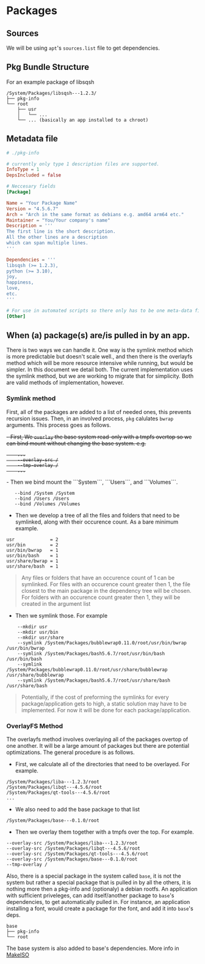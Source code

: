 # Packages

## Sources

We will be using ```apt```'s ```sources.list``` file to get dependencies.

## Pkg Bundle Structure
For an example package of libsqsh
```
/System/Packages/libsqsh---1.2.3/
├── pkg-info
└── root
	├── usr
	│	└── ...
	└── ... (basically an app installed to a chroot)
```

## Metadata file
```toml
# ./pkg-info

# currently only type 1 description files are supported.
InfoType = 1
DepsIncluded = false

# Neccesary fields
[Package]

Name = "Your Package Name"
Version = "4.5.6.7"
Arch = "Arch in the same format as debians e.g. amd64 arm64 etc."
Maintainer = "You/Your company's name"
Description = '''
The first line is the short description.
All the other lines are a description
which can span multiple lines.
'''

Dependencies = '''
libsqsh (>= 1.2.3),
python (>= 3.10),
joy,
happiness,
love,
etc.
'''

# For use in automated scripts so there only has to be one meta-data file
[Other]
```

## When (a) package(s) are/is pulled in by an app.
There is two ways we can handle it. One way is the symlink method which is more predictable but doesn't
scale well., and then there is the overlayfs method which will be more resource intensive while running,
but would be simpler. In this document we detail both. The current implementation uses the symlink
method, but we are working to migrate that for simplicity. Both are valid methods of implementation,
however.


### Symlink method
First, all of the packages are added to a list of needed ones, this prevents recursion issues. Then,
in an involved process, ```pkg``` calulates ```bwrap``` arguments. This process goes as follows.

<strike> - First, We ```overlay``` the base system read-only with a tmpfs overtop so we can bind mount without
	changing the base system. e.g.
```
	...
	--overlay-src /
	--tmp-overlay /
	...
```
</strike>
 - Then we bind mount the ```System```, ```Users```, and ```Volumes```.

 ```
	--bind /System /System
	--bind /Users /Users
	--bind /Volumes /Volumes
 ```

 - Then we develop a tree of all the files and folders that need to be symlinked, along with their
	occurence count. As a bare minimum example.

 ```
 usr             = 2
 usr/bin         = 2
 usr/bin/bwrap   = 1
 usr/bin/bash    = 1
 usr/share/bwrap = 1
 usr/share/bash  = 1
 ```
> Any files or folders that have an occurence count of 1 can be symlinked. For files with an occurence
> count greater then 1, the file closest to the main package in the dependency tree will be chosen.
> For folders with an occurence count greater then 1, they will be created in the argument list
 - Then we symlink those. For example

```
	--mkdir usr
	--mkdir usr/bin
	--mkdir usr/share
	--symlink /System/Packages/bubblewrap0.11.0/root/usr/bin/bwrap /usr/bin/bwrap
	--symlink /System/Packages/bash5.6.7/root/usr/bin/bash /usr/bin/bash
	--symlink /System/Packages/bubblewrap0.11.0/root/usr/share/bubblewrap /usr/share/bubblewrap
	--symlink /System/Packages/bash5.6.7/root/usr/share/bash /usr/share/bash
```

> Potentially, if the cost of preforming the symlinks for every package/application gets to high, a
> static solution may have to be implemented. For now it will be done for each package/application.

### OverlayFS Method

The overlayfs method involves overlaying all of the packages overtop of one another. It will be a large amount of
packages but there are potential optimizations. The general procedure is as follows.
 - First, we calculate all of the directories that need to be overlayed. For example.

```
/System/Packages/liba---1.2.3/root
/System/Packages/libqt---4.5.6/root
/System/Packages/qt-tools---4.5.6/root
...
```
 - We also need to add the base package to that list
```
/System/Packages/base---0.1.0/root
```

 - Then we overlay them together with a tmpfs over the top. For example.

```
--overlay-src /System/Packages/liba---1.2.3/root
--overlay-src /System/Packages/libqt---4.5.6/root
--overlay-src /System/Packages/qt-tools---4.5.6/root
--overlay-src /System/Packages/base---0.1.0/root
--tmp-overlay /
```

Also, there is a special package in the system called ```base```, it is not the system but rather
a special package that is pulled in by all the others, it is nothing more then a pkg-info and (optionaly)
a debian rootfs. An application with sufficient priveleges, can add itself/another package to
```base```'s dependencies, to get automatically pulled in. For instance, an application installing a
font, would create a package for the font, and add it into ```base```'s deps.

```
base
├── pkg-info
└── root
```

The base system is also added to base's dependencies. More info in [MakeISO](MakeISO.md)
